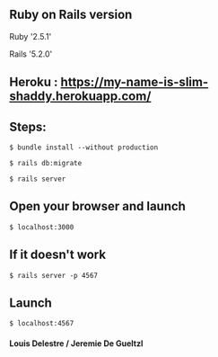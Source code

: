## Ruby on Rails version

Ruby '2.5.1'

Rails '5.2.0'


## Heroku : https://my-name-is-slim-shaddy.herokuapp.com/


## Steps:
```
$ bundle install --without production
```
```
$ rails db:migrate
```
```
$ rails server
```

## Open your browser and launch
```
$ localhost:3000
```

## If it doesn't work
```
$ rails server -p 4567
```
## Launch
```
$ localhost:4567
```

#### Louis Delestre / Jeremie De Gueltzl
